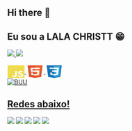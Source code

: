 ## Hi there 👋
## Eu sou a LALA CHRISTT 😁

 <div>
   <a href="https://github.com/LCHRISTT">
   <img height="170em" src="https://github-readme-stats.vercel.app/api?username=LCHRISTT&show_icons=true&theme=midnight-purple&include_all_commits=true&count_private=true"/>
   <img height="170em" src="https://github-readme-stats.vercel.app/api/top-langs/?username=LCHRISTT&layout=compact&langs_count=6&theme=midnight-purple"/>
</div>
    
<div style="display: inline_block"><br>
  <img align="center" alt="Js" height="30" width="40" src="https://raw.githubusercontent.com/devicons/devicon/master/icons/javascript/javascript-plain.svg">
  <img align="center" alt="HTML" height="30" width="40" src="https://raw.githubusercontent.com/devicons/devicon/master/icons/html5/html5-original.svg">
  <img align="center" alt="CSS" height="30" width="40" src="https://raw.githubusercontent.com/devicons/devicon/master/icons/css3/css3-original.svg">
</div>

<div>
 <img aling="right" alt="BUU"height="150" width="150" src="https://media.discordapp.net/attachments/1296187690047242294/1296201097009958923/BUU_00.gif?ex=67116cd7&is=67101b57&hm=82123bf93cf043425ac184438777959426c9404660562c02c5550e33bbcae2ea&=">
</div>

## Redes abaixo!
 
<div> 
  <a href="" target="_blank"><img src="https://img.shields.io/badge/YouTube-FF0000?style=for-the-badge&logo=youtube&logoColor=white" target="_blank"></a>
  <a href="" target="_blank"><img src="https://img.shields.io/badge/-Instagram-%23E4405F?style=for-the-badge&logo=instagram&logoColor=white" target="_blank"></a>
 <a href="" target="_blank"><img src="https://img.shields.io/badge/Discord-7289DA?style=for-the-badge&logo=discord&logoColor=white" target="_blank"></a> 
  <a href=""><img src="https://img.shields.io/badge/-Gmail-%23333?style=for-the-badge&logo=gmail&logoColor=white" target="_blank"></a>
  <a href="" target="_blank"><img src="https://img.shields.io/badge/-LinkedIn-%230077B5?style=for-the-badge&logo=linkedin&logoColor=white" target="_blank"></a>
</div>
